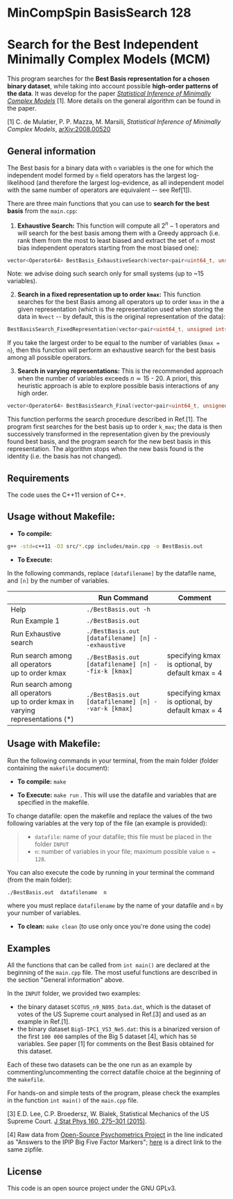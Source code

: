 # MinCompSpin BasisSearch 128

# Search for the Best Independent Minimally Complex Models (MCM)

This program searches for the **Best Basis representation for a chosen binary dataset**, while taking into account possible **high-order patterns of the data**. It was develop for the paper [*Statistical Inference of Minimally Complex Models*](https://arxiv.org/abs/2008.00520) [1]. More details on the general algorithm can be found in the paper.

[1]  C. de Mulatier, P. P. Mazza, M. Marsili, *Statistical Inference of Minimally Complex Models*, [arXiv:2008.00520](https://arxiv.org/abs/2008.00520)

## General information

The Best basis for a binary data with `n` variables is the one for which the independent model formed by `n` field operators has the largest log-likelihood (and therefore the largest log-evidence, as all independent model with the same number of operators are equivalent -- see Ref[1]).

There are three main functions that you can use to **search for the best basis** from the `main.cpp`:

 1) **Exhaustive Search:** This function will compute all $2^n-1$ operators and will search for the best basis among them with a Greedy approach (i.e. rank them from the most to least biased and extract the set of `n` most bias independent operators starting from the most biased one):
```c++
vector<Operator64> BestBasis_ExhaustiveSearch(vector<pair<uint64_t, unsigned int>> Nvect, unsigned int n, unsigned int N, bool bool_print = false)
```
Note: we advise doing such search only for small systems (up to ~15 variables).

 2) **Search in a fixed representation up to order `kmax`:** This function searches for the best Basis among all operators up to order `kmax` in the a given representation (which is the representation used when storing the data in `Nvect` -- by default, this is the original representation of the data):
```c++
BestBasisSearch_FixedRepresentation(vector<pair<uint64_t, unsigned int>> Nvect, unsigned int n, unsigned int N, unsigned int k_max, unsigned int B_it, bool bool_print = false)
```
If you take the largest order to be equal to the number of variables (`kmax = n`), then this function will perform an exhaustive search for the best basis among all possible operators.

 3) **Search in varying representations:** This is the recommended approach when the number of variables exceeds $n\simeq 15$ - $20$. A priori, this heuristic approach is able to explore possible basis interactions of any high order.
```c++
vector<Operator64> BestBasisSearch_Final(vector<pair<uint64_t, unsigned int>> Nvect, unsigned int n, unsigned int N, unsigned int k_max, bool bool_print = false)
```
This function performs the search procedure described in Ref.[1]. The program first searches for the best basis up to order `k_max`; the data is then successively transformed in the representation given by the previously found best basis, and the program search for the new best basis in this representation. The algorithm stops when the new basis found is the identity (i.e. the basis has not changed).

## Requirements

The code uses the C++11 version of C++.

## Usage without Makefile:

 - **To compile:**
   
```bash
g++ -std=c++11 -O3 src/*.cpp includes/main.cpp -o BestBasis.out
```
 - **To Execute:**

In the following commands, replace `[datafilename]` by the datafile name, and `[n]` by the number of variables.

|   | Run Command | Comment |
| --- | --- | --- |
| Help | `./BestBasis.out -h` | |
| Run Example 1 | `./BestBasis.out`| |
| Run Exhaustive search | `./BestBasis.out [datafilename] [n] --exhaustive`| |
| Run search among all operators<br> up to order kmax | `./BestBasis.out [datafilename] [n] --fix-k [kmax]` | specifying kmax is optional, by default kmax = 4 |
| Run search among all operators<br> up to order kmax in varying representations (*) | `./BestBasis.out [datafilename] [n] --var-k [kmax]` | specifying kmax is optional, by default kmax = 4 |

## Usage with Makefile:

Run the following commands in your terminal, from the main folder (folder containing the `makefile` document):

 - **To compile:** `make`

 - **To Execute:** `make run` . This will use the datafile and variables that are specified in the makefile.

To change datafile: open the makefile and replace the values of the two following variables at the very top of the file (an example is provided):
>  - `datafile`: name of your datafile; this file must be placed in the folder `INPUT`
>  - `n`: number of variables in your file; maximum possible value `n = 128`.

You can also execute the code by running in your terminal the command (from the main folder):
```bash
./BestBasis.out  datafilename  n
```

where you must replace `datafilename` by the name of your datafile and `n` by your number of variables.

 - **To clean:** `make clean` (to use only once you're done using the code)

## Examples

All the functions that can be called from `int main()` are declared at the beginning of the `main.cpp` file. The most useful functions are described in the section "General information" above. 

In the `INPUT` folder, we provided two examples:
  - the binary dataset `SCOTUS_n9_N895_Data.dat`, which is the dataset of votes of the US Supreme court analysed in Ref.[3] and used as an example in Ref.[1]. 
  - the binary dataset `Big5-IPC1_VS3_Ne5.dat`: this is a binarized version of the first `100 000` samples of the Big 5 dataset [4], which has `50` variables. See paper [1] for comments on the Best Basis obtained for this dataset.

Each of these two datasets can be the one run as an example by commenting/uncommenting the correct datafile choice at the beginning of the `makefile`.

For hands-on and simple tests of the program, please check the examples in the function `int main()` of the `main.cpp` file. 

[3] E.D. Lee, C.P. Broedersz, W. Bialek, Statistical Mechanics of the US Supreme Court. [J Stat Phys 160, 275–301 (2015)](https://link.springer.com/article/10.1007/s10955-015-1253-6).

[4] Raw data from [Open-Source Psychometrics Project](https://openpsychometrics.org/_rawdata/) in the line indicated as "Answers to the IPIP Big Five Factor Markers"; [here](https://openpsychometrics.org/_rawdata/IPIP-FFM-data-8Nov2018.zip) is a direct link to the same zipfile.


## License

This code is an open source project under the GNU GPLv3.
